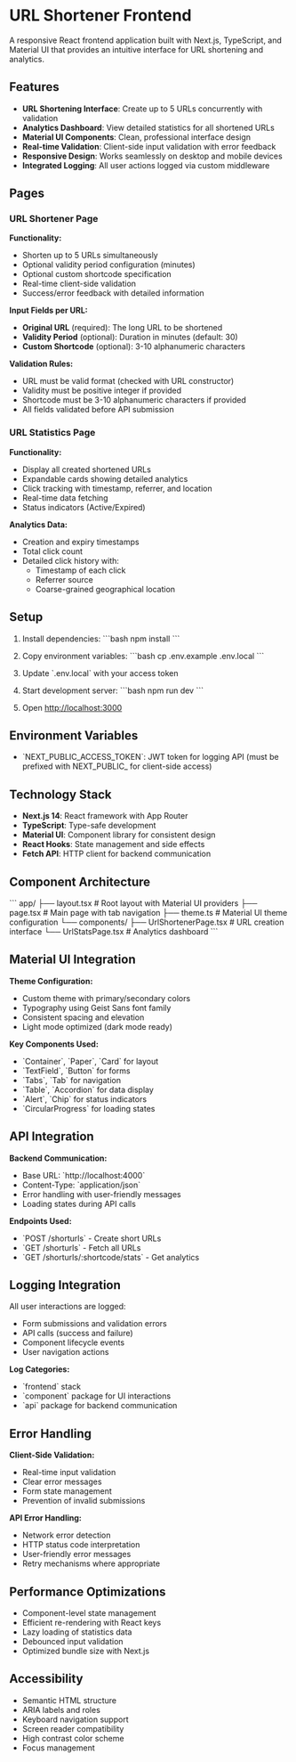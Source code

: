 # URL Shortener Frontend

A responsive React frontend application built with Next.js, TypeScript, and Material UI that provides an intuitive interface for URL shortening and analytics.

## Features

- **URL Shortening Interface**: Create up to 5 URLs concurrently with validation
- **Analytics Dashboard**: View detailed statistics for all shortened URLs
- **Material UI Components**: Clean, professional interface design
- **Real-time Validation**: Client-side input validation with error feedback
- **Responsive Design**: Works seamlessly on desktop and mobile devices
- **Integrated Logging**: All user actions logged via custom middleware

## Pages

### URL Shortener Page

**Functionality:**
- Shorten up to 5 URLs simultaneously
- Optional validity period configuration (minutes)
- Optional custom shortcode specification
- Real-time client-side validation
- Success/error feedback with detailed information

**Input Fields per URL:**
- **Original URL** (required): The long URL to be shortened
- **Validity Period** (optional): Duration in minutes (default: 30)
- **Custom Shortcode** (optional): 3-10 alphanumeric characters

**Validation Rules:**
- URL must be valid format (checked with URL constructor)
- Validity must be positive integer if provided
- Shortcode must be 3-10 alphanumeric characters if provided
- All fields validated before API submission

### URL Statistics Page

**Functionality:**
- Display all created shortened URLs
- Expandable cards showing detailed analytics
- Click tracking with timestamp, referrer, and location
- Real-time data fetching
- Status indicators (Active/Expired)

**Analytics Data:**
- Creation and expiry timestamps
- Total click count
- Detailed click history with:
  - Timestamp of each click
  - Referrer source
  - Coarse-grained geographical location

## Setup

1. Install dependencies:
   \`\`\`bash
   npm install
   \`\`\`

2. Copy environment variables:
   \`\`\`bash
   cp .env.example .env.local
   \`\`\`

3. Update \`.env.local\` with your access token

4. Start development server:
   \`\`\`bash
   npm run dev
   \`\`\`

5. Open [http://localhost:3000](http://localhost:3000)

## Environment Variables

- \`NEXT_PUBLIC_ACCESS_TOKEN\`: JWT token for logging API (must be prefixed with NEXT_PUBLIC_ for client-side access)

## Technology Stack

- **Next.js 14**: React framework with App Router
- **TypeScript**: Type-safe development
- **Material UI**: Component library for consistent design
- **React Hooks**: State management and side effects
- **Fetch API**: HTTP client for backend communication

## Component Architecture

\`\`\`
app/
├── layout.tsx              # Root layout with Material UI providers
├── page.tsx                # Main page with tab navigation
├── theme.ts                # Material UI theme configuration
└── components/
    ├── UrlShortenerPage.tsx # URL creation interface
    └── UrlStatsPage.tsx     # Analytics dashboard
\`\`\`

## Material UI Integration

**Theme Configuration:**
- Custom theme with primary/secondary colors
- Typography using Geist Sans font family
- Consistent spacing and elevation
- Light mode optimized (dark mode ready)

**Key Components Used:**
- \`Container\`, \`Paper\`, \`Card\` for layout
- \`TextField\`, \`Button\` for forms
- \`Tabs\`, \`Tab\` for navigation
- \`Table\`, \`Accordion\` for data display
- \`Alert\`, \`Chip\` for status indicators
- \`CircularProgress\` for loading states

## API Integration

**Backend Communication:**
- Base URL: \`http://localhost:4000\`
- Content-Type: \`application/json\`
- Error handling with user-friendly messages
- Loading states during API calls

**Endpoints Used:**
- \`POST /shorturls\` - Create short URLs
- \`GET /shorturls\` - Fetch all URLs
- \`GET /shorturls/:shortcode/stats\` - Get analytics

## Logging Integration

All user interactions are logged:
- Form submissions and validation errors
- API calls (success and failure)
- Component lifecycle events
- User navigation actions

**Log Categories:**
- \`frontend\` stack
- \`component\` package for UI interactions
- \`api\` package for backend communication

## Error Handling

**Client-Side Validation:**
- Real-time input validation
- Clear error messages
- Form state management
- Prevention of invalid submissions

**API Error Handling:**
- Network error detection
- HTTP status code interpretation
- User-friendly error messages
- Retry mechanisms where appropriate

## Performance Optimizations

- Component-level state management
- Efficient re-rendering with React keys
- Lazy loading of statistics data
- Debounced input validation
- Optimized bundle size with Next.js

## Accessibility

- Semantic HTML structure
- ARIA labels and roles
- Keyboard navigation support
- Screen reader compatibility
- High contrast color scheme
- Focus management
